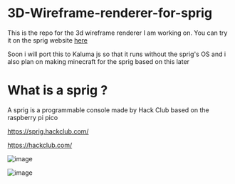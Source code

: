 # 3D-Wireframe-renderer-for-sprig

This is the repo for the 3d wireframe renderer I am working on.
You can try it on the sprig website [here](https://sprig.hackclub.com/gallery/3D_wire_frame_rendererV2)

Soon i will port this to Kaluma js so that it runs without the sprig's OS
and i also plan on making minecraft for the sprig based on this later

# What is a sprig ?

A sprig is a programmable console made by Hack Club based on the raspberry pi pico

https://sprig.hackclub.com/

https://hackclub.com/

![image](https://github.com/Patcybermind/3D-Wireframe-renderer-for-sprig/assets/97562509/43fdb537-aac7-4360-9eaa-d00ab00e4eae)

![image](https://github.com/Patcybermind/3D-Wireframe-renderer-for-sprig/assets/97562509/64c56157-68d2-48cc-9d0c-1c61dfe39fa7)
